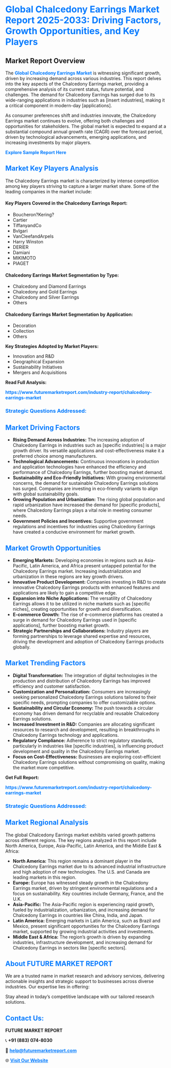 <h1 style="color: #007BFF;">Global Chalcedony Earrings Market Report 2025-2033: Driving Factors, Growth Opportunities, and Key Players</h1>

<section id="overview">
<h2>Market Report Overview</h2>
<p>The <a href="https://www.futuremarketreport.com/industry-report/chalcedony-earrings-market" style="color: #007BFF; text-decoration: none;"><strong>Global Chalcedony Earrings Market</strong></a> is witnessing significant growth, driven by increasing demand across various industries. This report delves into the key aspects of the Chalcedony Earrings market, providing a comprehensive analysis of its current status, future potential, and challenges. The demand for Chalcedony Earrings has surged due to its wide-ranging applications in industries such as [insert industries], making it a critical component in modern-day [applications].</p>
<p>As consumer preferences shift and industries innovate, the Chalcedony Earrings market continues to evolve, offering both challenges and opportunities for stakeholders. The global market is expected to expand at a substantial compound annual growth rate (CAGR) over the forecast period, driven by technological advancements, emerging applications, and increasing investments by major players.</p>
</section>

<section id="overview">
<p><a href="https://www.futuremarketreport.com/request-sample/reportId=55947" style="color: #007BFF; text-decoration: none;"><strong>Explore Sample Report Here</strong></a></p>
</section>

<section id="key-players">
<h2 style="color: #007BFF;">Market Key Players Analysis</h2>
<p>The Chalcedony Earrings market is characterized by intense competition among key players striving to capture a larger market share. Some of the leading companies in the market include:</p>
<h4>Key Players Covered in the Chalcedony Earrings Report:</h4>
<ul><li>Boucheron?Kering?</li><li>Cartier</li><li>TiffanyandCo</li><li>Bvlgari</li><li>VanCleefandArpels</li><li>Harry Winston</li><li>DERIER</li><li>Damiani</li><li>MIKIMOTO</li><li>PIAGET</li></ul>
<h4>Chalcedony Earrings Market Segmentation by Type:</h4>
<ul><li>Chalcedony and Diamond Earrings</li><li>Chalcedony and Gold Earrings</li><li>Chalcedony and Silver Earrings</li><li>Others</li></ul>

<h4>Chalcedony Earrings Market Segmentation by Application:</h4>
<ul><li>Decoration</li><li>Collection</li><li>Others</li></ul>
<p><strong>Key Strategies Adopted by Market Players:</strong></p>
<ul>
<li>Innovation and R&D</li>
<li>Geographical Expansion</li>
<li>Sustainability Initiatives</li>
<li>Mergers and Acquisitions</li>
</ul>
</section>

<section>
<p><strong>Read Full Analysis: </strong></p><a href="https://www.futuremarketreport.com/industry-report/chalcedony-earrings-market" style="color: #007BFF; text-decoration: none;"><strong>https://www.futuremarketreport.com/industry-report/chalcedony-earrings-market</strong></a>
<h3 style="color: #007BFF;">Strategic Questions Addressed:</h3>
</section>

<section id="driving-factors">
<h2 style="color: #007BFF;">Market Driving Factors</h2>
<ul>
<li><strong>Rising Demand Across Industries:</strong> The increasing adoption of Chalcedony Earrings in industries such as [specific industries] is a major growth driver. Its versatile applications and cost-effectiveness make it a preferred choice among manufacturers.</li>
<li><strong>Technological Advancements:</strong> Continuous innovations in production and application technologies have enhanced the efficiency and performance of Chalcedony Earrings, further boosting market demand.</li>
<li><strong>Sustainability and Eco-Friendly Initiatives:</strong> With growing environmental concerns, the demand for sustainable Chalcedony Earrings solutions has surged. Companies are investing in eco-friendly variants to align with global sustainability goals.</li>
<li><strong>Growing Population and Urbanization:</strong> The rising global population and rapid urbanization have increased the demand for [specific products], where Chalcedony Earrings plays a vital role in meeting consumer needs.</li>
<li><strong>Government Policies and Incentives:</strong> Supportive government regulations and incentives for industries using Chalcedony Earrings have created a conducive environment for market growth.</li>
</ul>
</section>

<section id="growth-opportunities">
<h2 style="color: #007BFF;">Market Growth Opportunities</h2>
<ul>
<li><strong>Emerging Markets:</strong> Developing economies in regions such as Asia-Pacific, Latin America, and Africa present untapped potential for the Chalcedony Earrings market. Increasing industrialization and urbanization in these regions are key growth drivers.</li>
<li><strong>Innovative Product Development:</strong> Companies investing in R&D to create innovative Chalcedony Earrings products with enhanced features and applications are likely to gain a competitive edge.</li>
<li><strong>Expansion into Niche Applications:</strong> The versatility of Chalcedony Earrings allows it to be utilized in niche markets such as [specific niches], creating opportunities for growth and diversification.</li>
<li><strong>E-commerce Growth:</strong> The rise of e-commerce platforms has created a surge in demand for Chalcedony Earrings used in [specific applications], further boosting market growth.</li>
<li><strong>Strategic Partnerships and Collaborations:</strong> Industry players are forming partnerships to leverage shared expertise and resources, driving the development and adoption of Chalcedony Earrings products globally.</li>
</ul>
</section>

<section id="trending-factors">
<h2 style="color: #007BFF;">Market Trending Factors</h2>
<ul>
<li><strong>Digital Transformation:</strong> The integration of digital technologies in the production and distribution of Chalcedony Earrings has improved efficiency and customer satisfaction.</li>
<li><strong>Customization and Personalization:</strong> Consumers are increasingly seeking personalized Chalcedony Earrings solutions tailored to their specific needs, prompting companies to offer customizable options.</li>
<li><strong>Sustainability and Circular Economy:</strong> The push towards a circular economy has driven demand for recyclable and reusable Chalcedony Earrings solutions.</li>
<li><strong>Increased Investment in R&D:</strong> Companies are allocating significant resources to research and development, resulting in breakthroughs in Chalcedony Earrings technology and applications.</li>
<li><strong>Regulatory Compliance:</strong> Adherence to strict regulatory standards, particularly in industries like [specific industries], is influencing product development and quality in the Chalcedony Earrings market.</li>
<li><strong>Focus on Cost-Effectiveness:</strong> Businesses are exploring cost-efficient Chalcedony Earrings solutions without compromising on quality, making the market more competitive.</li>
</ul>
</section>

<section>
<p><strong>Get Full Report: </strong></p><a href="https://www.futuremarketreport.com/industry-report/chalcedony-earrings-market" style="color: #007BFF; text-decoration: none;"><strong>https://www.futuremarketreport.com/industry-report/chalcedony-earrings-market</strong></a>
<h3 style="color: #007BFF;">Strategic Questions Addressed:</h3>
</section>


<section id="regional-analysis">
<h2 style="color: #007BFF;">Market Regional Analysis</h2>
<p>The global Chalcedony Earrings market exhibits varied growth patterns across different regions. The key regions analyzed in this report include North America, Europe, Asia-Pacific, Latin America, and the Middle East & Africa:</p>
<ul>
<li><strong>North America:</strong> This region remains a dominant player in the Chalcedony Earrings market due to its advanced industrial infrastructure and high adoption of new technologies. The U.S. and Canada are leading markets in this region.</li>
<li><strong>Europe:</strong> Europe has witnessed steady growth in the Chalcedony Earrings market, driven by stringent environmental regulations and a focus on sustainability. Key countries include Germany, France, and the U.K.</li>
<li><strong>Asia-Pacific:</strong> The Asia-Pacific region is experiencing rapid growth, fueled by industrialization, urbanization, and increasing demand for Chalcedony Earrings in countries like China, India, and Japan.</li>
<li><strong>Latin America:</strong> Emerging markets in Latin America, such as Brazil and Mexico, present significant opportunities for the Chalcedony Earrings market, supported by growing industrial activities and investments.</li>
<li><strong>Middle East & Africa:</strong> The region’s growth is driven by expanding industries, infrastructure development, and increasing demand for Chalcedony Earrings in sectors like [specific sectors].</li>
</ul>
</section>

<footer>
<h2 style="color: #007BFF;">About FUTURE MARKET REPORT</h2>
<p>We are a trusted name in market research and advisory services, delivering actionable insights and strategic support to businesses across diverse industries. Our expertise lies in offering:</p>

<p>Stay ahead in today’s competitive landscape with our tailored research solutions.</p>

<h2 style="color: #007BFF;">Contact Us:</h2>
<p><strong>FUTURE MARKET REPORT</strong></p>
<p>📞 <strong>+91 (883) 074-8030</strong></p>
<p>📧 <strong><a href="mailto:help@futuremarketreport.com" style="color: #007BFF;">help@futuremarketreport.com</a></strong></p>
<p>🌐 <strong><a href="https://www.futuremarketreport.com/" style="color: #007BFF;">Visit Our Website</a></strong></p>
</footer>